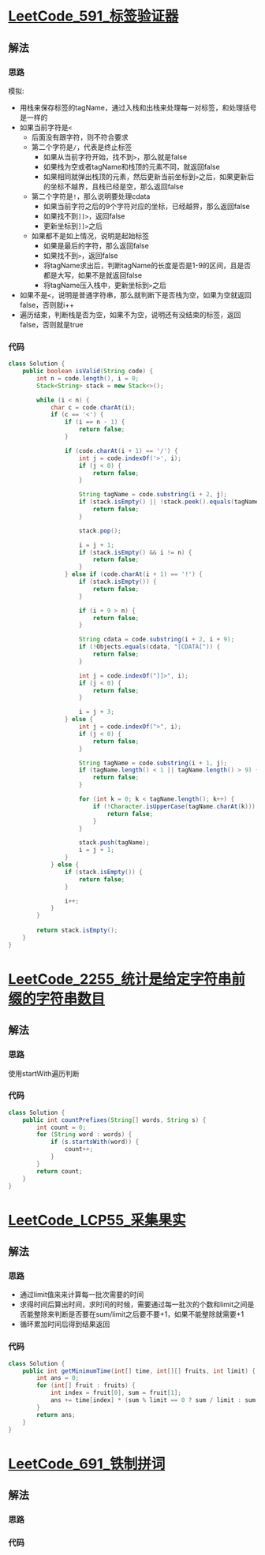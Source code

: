 # [LeetCode_591_标签验证器](https://leetcode.cn/problems/tag-validator/)
## 解法
### 思路
模拟:
- 用栈来保存标签的tagName，通过入栈和出栈来处理每一对标签，和处理括号是一样的
- 如果当前字符是`<`
  - 后面没有跟字符，则不符合要求
  - 第二个字符是`/`，代表是终止标签
    - 如果从当前字符开始，找不到`>`，那么就是false
    - 如果栈为空或者tagName和栈顶的元素不同，就返回false
    - 如果相同就弹出栈顶的元素，然后更新当前坐标到`>`之后，如果更新后的坐标不越界，且栈已经是空，那么返回false
  - 第二个字符是`!`，那么说明要处理cdata
    - 如果当前字符之后的9个字符对应的坐标，已经越界，那么返回false
    - 如果找不到`]]>`，返回false
    - 更新坐标到`]]>`之后
  - 如果都不是如上情况，说明是起始标签
    - 如果是最后的字符，那么返回false
    - 如果找不到`>`，返回false
    - 将tagName求出后，判断tagName的长度是否是1-9的区间，且是否都是大写，如果不是就返回false
    - 将tagName压入栈中，更新坐标到`>`之后
- 如果不是`<`，说明是普通字符串，那么就判断下是否栈为空，如果为空就返回false，否则就i++
- 遍历结束，判断栈是否为空，如果不为空，说明还有没结束的标签，返回false，否则就是true
### 代码
```java
class Solution {
    public boolean isValid(String code) {
        int n = code.length(), i = 0;
        Stack<String> stack = new Stack<>();

        while (i < n) {
            char c = code.charAt(i);
            if (c == '<') {
                if (i == n - 1) {
                    return false;
                }

                if (code.charAt(i + 1) == '/') {
                    int j = code.indexOf('>', i);
                    if (j < 0) {
                        return false;
                    }

                    String tagName = code.substring(i + 2, j);
                    if (stack.isEmpty() || !stack.peek().equals(tagName)) {
                        return false;
                    }

                    stack.pop();

                    i = j + 1;
                    if (stack.isEmpty() && i != n) {
                        return false;
                    }
                } else if (code.charAt(i + 1) == '!') {
                    if (stack.isEmpty()) {
                        return false;
                    }

                    if (i + 9 > n) {
                        return false;
                    }

                    String cdata = code.substring(i + 2, i + 9);
                    if (!Objects.equals(cdata, "[CDATA[")) {
                        return false;
                    }

                    int j = code.indexOf("]]>", i);
                    if (j < 0) {
                        return false;
                    }

                    i = j + 3;
                } else {
                    int j = code.indexOf(">", i);
                    if (j < 0) {
                        return false;
                    }

                    String tagName = code.substring(i + 1, j);
                    if (tagName.length() < 1 || tagName.length() > 9) {
                        return false;
                    }

                    for (int k = 0; k < tagName.length(); k++) {
                        if (!Character.isUpperCase(tagName.charAt(k))) {
                            return false;
                        }
                    }

                    stack.push(tagName);
                    i = j + 1;
                }
            } else {
                if (stack.isEmpty()) {
                    return false;
                }

                i++;
            }
        }
        
        return stack.isEmpty();
    }
}
```
# [LeetCode_2255_统计是给定字符串前缀的字符串数目](https://leetcode.cn/problems/count-prefixes-of-a-given-string/)
## 解法
### 思路
使用startWith遍历判断
### 代码
```java
class Solution {
    public int countPrefixes(String[] words, String s) {
        int count = 0;
        for (String word : words) {
            if (s.startsWith(word)) {
                count++;
            }
        }
        return count;
    }
}
```
# [LeetCode_LCP55_采集果实](https://leetcode.cn/problems/PTXy4P/)
## 解法
### 思路
- 通过limit值来来计算每一批次需要的时间
- 求得时间后算出时间，求时间的时候，需要通过每一批次的个数和limit之间是否能整除来判断是否要在sum/limit之后要不要+1，如果不能整除就需要+1
- 循环累加时间后得到结果返回
### 代码
```java
class Solution {
    public int getMinimumTime(int[] time, int[][] fruits, int limit) {
        int ans = 0;
        for (int[] fruit : fruits) {
            int index = fruit[0], sum = fruit[1];
            ans += time[index] * (sum % limit == 0 ? sum / limit : sum / limit + 1);
        }
        return ans;
    }
}
```
# [LeetCode_691_铁制拼词](https://leetcode.cn/problems/stickers-to-spell-word/)
## 解法
### 思路

### 代码
```java

```